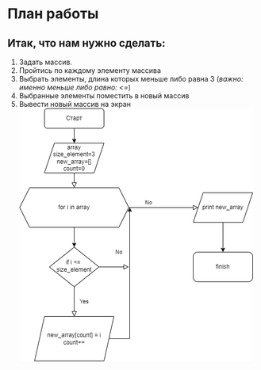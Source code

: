 # План работы
## Итак, что нам нужно сделать:

1. Задать массив.
4. Пройтись по каждому элементу массива
5. Выбрать элементы, длина которых меньше либо равна 3 (*важно: именно меньше либо равно: <=*)
6. Выбранные элементы поместить в новый массив
7. Вывести новый массив на экран
![Image alt](https://github.com/Odarochka1802/Control/blob/main/image.png)

